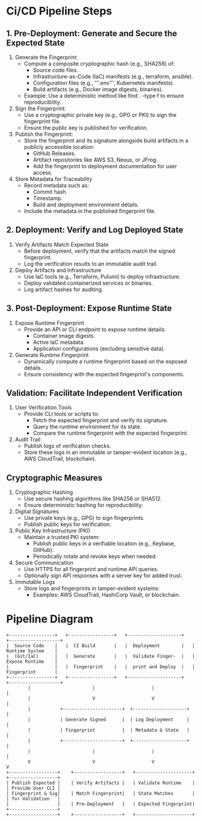 # Ci/CD Pipeline Steps

## 1. Pre-Deployment: Generate and Secure the Expected State

1. Generate the Fingerprint:
    * Compute a composite cryptographic hash (e.g., SHA256) of:
        * Source code files.
        * Infrastructure-as-Code (IaC) manifests (e.g., terraform, ansible).
        * Configuration files (e.g., '''.env''', Kubernetes manifests).
        * Build artifacts (e.g., Docker image digests, binaries).
    * Example: Use a deterministic method like find . -type f to ensure reproducibility.
2. Sign the Fingerprint:
    * Use a cryptographic private key (e.g., GPG or PKI) to sign the fingerprint file.
    * Ensure the public key is published for verification.
3. Publish the Fingerprint:
    * Store the fingerprint and its signature alongside build artifacts in a publicly accessible location:
        * GitHub Releases.
        * Artifact repositories like AWS S3, Nexus, or JFrog.
        * Add the fingerprint to deployment documentation for user access.
4. Store Metadata for Traceability
    * Record metadata such as:
        * Commit hash.
        * Timestamp.
        * Build and deployment environment details.
    * Include the metadata in the published fingerprint file.

## 2. Deployment: Verify and Log Deployed State

1. Verify Artifacts Match Expected State
   * Before deployment, verify that the artifacts match the signed fingerprint.
   * Log the verification results to an immutable audit trail.
2. Deploy Artifacts and Infrastructure
   * Use IaC tools (e.g., Terraform, Pulumi) to deploy infrastructure.
   * Deploy validated containerized services or binaries.
   * Log artifact hashes for auditing.

## 3. Post-Deployment: Expose Runtime State

1. Expose Runtime Fingerprint
   * Provide an API or CLI endpoint to expose runtime details:
     * Container image digests.
     * Active IaC metadata.
     * Application configurations (excluding sensitive data).
2. Generate Runtime Fingerprint
   * Dynamically compute a runtime fingerprint based on the exposed details.
   * Ensure consistency with the expected fingerprint's components.

## Validation: Facilitate Independent Verification

1. User Verification Tools
   * Provide CLI tools or scripts to:
     * Fetch the expected fingerprint and verify its signature.
     * Query the runtime environment for its state.
     * Compare the runtime fingerprint with the expected fingerprint.
2. Audit Trail
   * Publish logs of verification checks.
   * Store these logs in an immutable or tamper-evident location (e.g., AWS CloudTrail, blockchain).
  
## Cryptographic Measures

1. Cryptographic Hashing
   * Use secure hashing algorithms like SHA256 or SHA512.
   * Ensure deterministic hashing for reproducibility.
2. Digital Signatures
   * Use private keys (e.g., GPG) to sign fingerprints.
   * Publish public keys for verification.
3. Public Key Infrastructure (PKI)
   * Maintain a trusted PKI system:
     * Publish public keys in a verifiable location (e.g., Keybase, GitHub).
     * Periodically rotate and revoke keys when needed.
4. Secure Communication
   * Use HTTPS for all fingerprint and runtime API queries.
   * Optionally sign API responses with a server key for added trust.
5. Immutable Logs
   * Store logs and fingerprints in tamper-evident systems:
     * Examples: AWS CloudTrail, HashiCorp Vault, or blockchain.

# Pipeline Diagram

```text
+-----------------+   +-----------------+   +--------------------+   +-------------------+
|  Source Code    |   |  CI Build       |   |  Deployment        |   | Runtime System    |
|  (Git/IaC)      |   |  Generate       |   |  Validate Finger-  |   | Expose Runtime    |
|                 |   |  Fingerprint    |   |  print and Deploy  |   | Fingerprint       |
+-----------------+   +-----------------+   +--------------------+   +-------------------+
        |                       |                     |                        |
        |                       V                     V                        |
        |           +----------------------+  +--------------------+           |
        |           | Generate Signed      |  | Log Deployment     |           |
        |           | Fingerprint          |  | Metadata & State   |           |
        |           +----------------------+  +--------------------+           |
        |                       |                     |                        |
        V                       V                     V                        V
+------------------+    +------------------+   +---------------------+  +------------------+
| Publish Expected |    | Verify Artifacts |   | Validate Runtime    |  | Provide User CLI |
| Fingerprint & Sig|    | Match Fingerprint|   | State Matches       |  | for Validation   |
|                  |    | Pre-Deployment   |   | Expected Fingerprint|  +------------------+
+------------------+    +------------------+   +---------------------+
```
